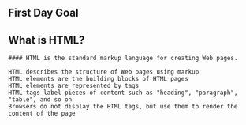## First Day Goal

## What is HTML?
    #### HTML is the standard markup language for creating Web pages.

    HTML describes the structure of Web pages using markup
    HTML elements are the building blocks of HTML pages
    HTML elements are represented by tags
    HTML tags label pieces of content such as "heading", "paragraph", "table", and so on
    Browsers do not display the HTML tags, but use them to render the content of the page

